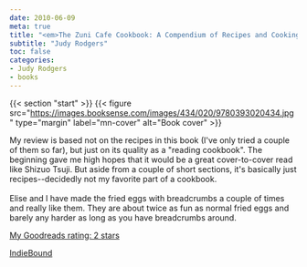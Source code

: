 ```yaml
---
date: 2010-06-09
meta: true
title: "<em>The Zuni Cafe Cookbook: A Compendium of Recipes and Cooking Lessons from San Francisco's Beloved Restaurant</em>"
subtitle: "Judy Rodgers"
toc: false
categories:
- Judy Rodgers
- books
---
```


{{< section "start" >}}
{{< figure src="https://images.booksense.com/images/434/020/9780393020434.jpg" type="margin" label="mn-cover" alt="Book cover" >}}

My review is based not on the recipes in this book (I've only tried a couple of them so far), but just on its quality as a "reading cookbook". The beginning gave me high hopes that it would be a great cover-to-cover read like Shizuo Tsuji. But aside from a couple of short sections, it's basically just recipes--decidedly not my favorite part of a cookbook.<br /><br />Elise and I have made the fried eggs with breadcrumbs a couple of times and really like them. They are about twice as fun as normal fried eggs and barely any harder as long as you have breadcrumbs around.

[My Goodreads rating: 2 stars](https://www.goodreads.com/review/show/102927274)  

[IndieBound](https://www.indiebound.org/book/9780393020434)
